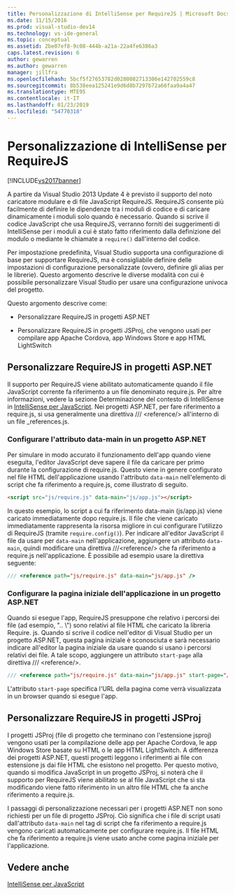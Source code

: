 ```yaml
---
title: Personalizzazione di IntelliSense per RequireJS | Microsoft Docs
ms.date: 11/15/2016
ms.prod: visual-studio-dev14
ms.technology: vs-ide-general
ms.topic: conceptual
ms.assetid: 2be07ef8-9c08-444b-a21a-22a4fe6386a3
caps.latest.revision: 6
author: gewarren
ms.author: gewarren
manager: jillfra
ms.openlocfilehash: 5bcf5f27653782d0280082713306e142702559c8
ms.sourcegitcommit: 8b538eea125241e9d6d8b7297b72a66faa9a4a47
ms.translationtype: MTE95
ms.contentlocale: it-IT
ms.lasthandoff: 01/23/2019
ms.locfileid: "54770318"
---
```

# <a name="customizing-intellisense-for-requirejs"></a>Personalizzazione di IntelliSense per RequireJS
[!INCLUDE[vs2017banner](../includes/vs2017banner.md)]

A partire da Visual Studio 2013 Update 4 è previsto il supporto del noto caricatore modulare e di file JavaScript RequireJS. RequireJS consente più facilmente di definire le dipendenze tra i moduli di codice e di caricare dinamicamente i moduli solo quando è necessario. Quando si scrive il codice JavaScript che usa RequireJS, verranno forniti dei suggerimenti di IntelliSense per i moduli a cui è stato fatto riferimento dalla definizione del modulo o mediante le chiamate a `require()` dall'interno del codice.  
  
 Per impostazione predefinita, Visual Studio supporta una configurazione di base per supportare RequireJS, ma è consigliabile definire delle impostazioni di configurazione personalizzate (ovvero, definire gli alias per le librerie). Questo argomento descrive le diverse modalità con cui è possibile personalizzare Visual Studio per usare una configurazione univoca del progetto.  
  
 Questo argomento descrive come:  
  
-   Personalizzare RequireJS in progetti ASP.NET  
  
-   Personalizzare RequireJS in progetti JSProj, che vengono usati per compilare app Apache Cordova, app Windows Store e app HTML LightSwitch  
  
## <a name="customize-requirejs-in-aspnet-projects"></a>Personalizzare RequireJS in progetti ASP.NET  
 Il supporto per RequireJS viene abilitato automaticamente quando il file JavaScript corrente fa riferimento a un file denominato require.js. Per altre informazioni, vedere la sezione Determinazione del contesto di IntelliSense in [IntelliSense per JavaScript](../ide/javascript-intellisense.md). Nei progetti ASP.NET, per fare riferimento a require.js, si usa generalmente una direttiva /// \<reference/> all'interno di un file _references.js.  
  
### <a name="configure-the-data-main-attribute-in-an-aspnet-project"></a>Configurare l'attributo data-main in un progetto ASP.NET  
 Per simulare in modo accurato il funzionamento dell'app quando viene eseguita, l'editor JavaScript deve sapere il file da caricare per primo durante la configurazione di require.js. Questo viene in genere configurato nel file HTML dell'applicazione usando l'attributo `data-main` nell'elemento di script che fa riferimento a require.js, come illustrato di seguito.  
  
```html  
<script src="js/require.js" data-main="js/app.js"></script>  
```  
  
 In questo esempio, lo script a cui fa riferimento data-main (js/app.js) viene caricato immediatamente dopo require.js. Il file che viene caricato immediatamente rappresenta la risorsa migliore in cui configurare l'utilizzo di RequireJS (tramite `require.config()`). Per indicare all'editor JavaScript il file da usare per `data-main` nell'applicazione, aggiungere un attributo `data-main`, quindi modificare una direttiva ///\<reference/> che fa riferimento a require.js nell'applicazione. È possibile ad esempio usare la direttiva seguente:  
  
```javascript  
/// <reference path="js/require.js" data-main="js/app.js" />  
```  
  
### <a name="configure-the-application-start-page-in-an-aspnet-project"></a>Configurare la pagina iniziale dell'applicazione in un progetto ASP.NET  
 Quando si esegue l'app, RequireJS presuppone che relativo i percorsi dei file (ad esempio, ".. \\") sono relativi al file HTML che caricato la libreria Require. js. Quando si scrive il codice nell'editor di Visual Studio per un progetto ASP.NET, questa pagina iniziale è sconosciuta e sarà necessario indicare all'editor la pagina iniziale da usare quando si usano i percorsi relativi dei file. A tale scopo, aggiungere un attributo `start-page` alla direttiva /// \<reference/>.  
  
```javascript  
/// <reference path="js/require.js" data-main="js/app.js" start-page="/app/index.html" />  
```  
  
 L'attributo `start-page` specifica l'URL della pagina come verrà visualizzata in un browser quando si esegue l'app.  
  
## <a name="customize-requirejs-in-jsproj-projects"></a>Personalizzare RequireJS in progetti JSProj  
 I progetti JSProj (file di progetto che terminano con l'estensione jsproj) vengono usati per la compilazione delle app per Apache Cordova, le app Windows Store basate su HTML o le app HTML LightSwitch. A differenza dei progetti ASP.NET, questi progetti leggono i riferimenti ai file con estensione js dai file HTML che esistono nel progetto. Per questo motivo, quando si modifica JavaScript in un progetto JSProj, si noterà che il supporto per RequireJS viene abilitato se al file JavaScript che si sta modificando viene fatto riferimento in un altro file HTML che fa anche riferimento a require.js.  
  
 I passaggi di personalizzazione necessari per i progetti ASP.NET non sono richiesti per un file di progetto JSProj. Ciò significa che i file di script usati dall'attributo `data-main` nel tag di script che fa riferimento a require.js vengono caricati automaticamente per configurare require.js. Il file HTML che fa riferimento a require.js viene usato anche come pagina iniziale per l'applicazione.  
  
## <a name="see-also"></a>Vedere anche  
 [IntelliSense per JavaScript](../ide/javascript-intellisense.md)
